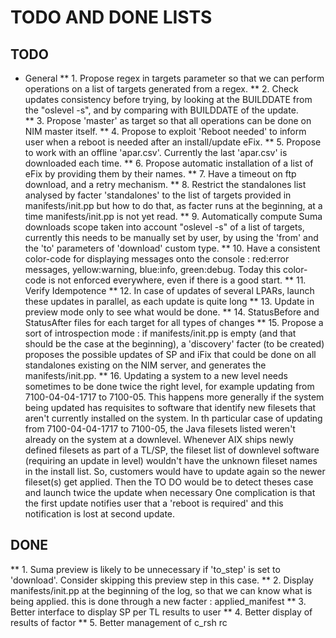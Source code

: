 # TODO AND DONE LISTS
## TODO
* General
** 1. Propose regex in targets parameter so that we can perform operations on a list of targets 
 generated from a regex.
** 2. Check updates consistency before trying, by looking at the BUILDDATE from the "oslevel -s", and 
 by comparing with BUILDDATE of the update.  
** 3. Propose 'master' as target so that all operations can be done on NIM master itself.
** 4. Propose to exploit 'Reboot needed' to inform user when a reboot is needed after an install/update 
 eFix.
** 5. Propose to work with an offline 'apar.csv'. Currently the last 'apar.csv' is downloaded each 
 time. 
** 6. Propose automatic installation of a list of eFix by providing them by their names.
** 7. Have a timeout on ftp download, and a retry mechanism.
** 8. Restrict the standalones list analysed by facter 'standalones' to the list of targets provided in 
 manifests/init.pp but how to do that, as facter runs at the beginning, at a time manifests/init.pp 
 is not yet read.
** 9. Automatically compute Suma downloads scope taken into account "oslevel -s" of a list of 
 targets, currently this needs to be manually set by user, by using the 'from' and the 'to' 
 parameters of 'download' custom type.
** 10. Have a consistent color-code for displaying messages onto the console :
 red:error messages, yellow:warning, blue:info, green:debug. 
 Today this color-code is not enforced everywhere, even if there is a good start.
** 11. Verify Idempotence
** 12. In case of updates of several LPARs, launch these updates in parallel, as each update is quite 
 long
** 13. Update in preview mode only to see what would be done.
** 14. StatusBefore and StatusAfter files for each target for all types of changes
** 15. Propose a sort of introspection mode : if manifests/init.pp is empty (and that should be 
 the case at the beginning), a 'discovery' facter (to be created) proposes the possible updates of 
 SP and iFix that could be done on all standalones existing on the NIM server, and generates the 
 manifests/init.pp.
** 16. Updating a system to a new level needs sometimes to be done twice the right level, for example
updating from 7100-04-04-1717 to 7100-05. This happens more generally if the system being updated has 
requisites to software that identify new filesets that aren't currently installed on the system.
In th particular case of updating from 7100-04-04-1717 to 7100-05, the Java filesets listed weren't 
already on the system at a downlevel. Whenever AIX ships newly defined filesets as part of a TL/SP, 
the fileset list of downlevel software (requiring an update in level) wouldn't have the unknown 
fileset names in the install list. So, customers would have to update again so the newer fileset(s) 
get applied. 
 Then the TO DO would be to detect theses case and launch twice the update when necessary 
 One complication is that the first update notifies user that a 'reboot is required' and this 
 notification is lost at second update.  

## DONE 
** 1. Suma preview is likely to be unnecessary if 'to_step' is set to 'download'. Consider skipping 
 this preview step in this case.
** 2. Display manifests/init.pp at the beginning of the log, so that we can know what is being applied.
 this is done through a new facter : applied_manifest
** 3. Better interface to display SP per TL results to user
** 4. Better display of results of factor
** 5. Better management of c_rsh rc

         
